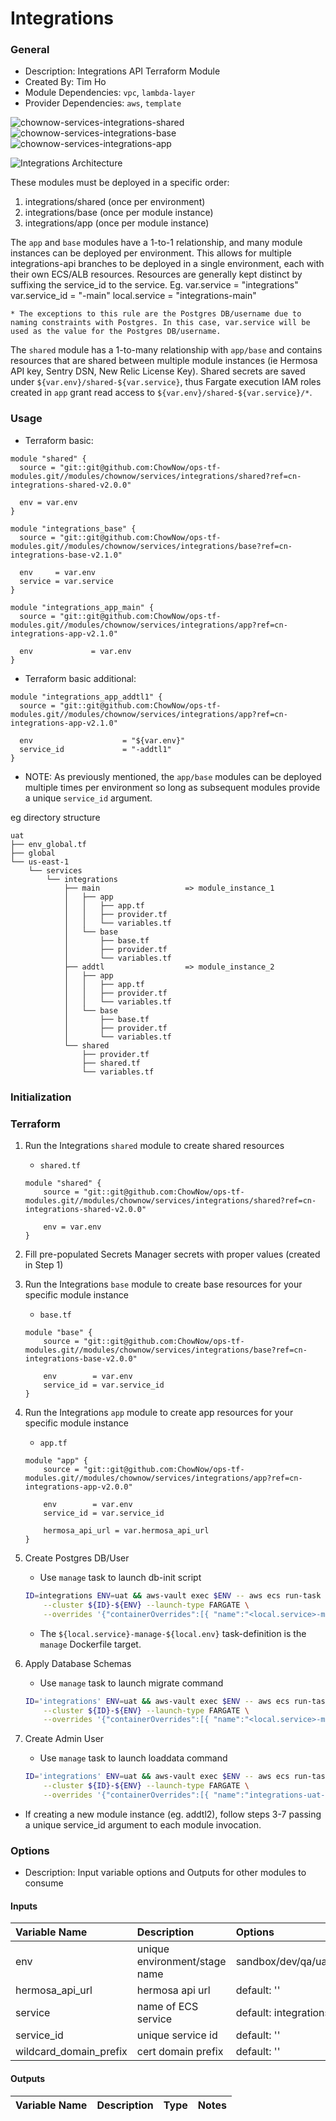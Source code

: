 # Integrations

### General

* Description: Integrations API Terraform Module
* Created By: Tim Ho
* Module Dependencies: `vpc`, `lambda-layer`
* Provider Dependencies: `aws`, `template`

![chownow-services-integrations-shared](https://github.com/ChowNow/ops-tf-modules/workflows/chownow-services-integrations-shared/badge.svg)
![chownow-services-integrations-base](https://github.com/ChowNow/ops-tf-modules/workflows/chownow-services-integrations-base/badge.svg)
![chownow-services-integrations-app](https://github.com/ChowNow/ops-tf-modules/workflows/chownow-services-integrations-app/badge.svg)

![Integrations Architecture](docs/integrations_diagram.png)

These modules must be deployed in a specific order:
1. integrations/shared (once per environment)
2. integrations/base   (once per module instance)
3. integrations/app    (once per module instance)

The `app` and `base` modules have a 1-to-1 relationship, and many module instances can be deployed per environment. This allows for multiple integrations-api branches to be deployed in a single environment, each with their own ECS/ALB resources. Resources are generally kept distinct by suffixing the service_id to the service.
Eg.
    var.service    = "integrations"
    var.service_id = "-main"
    local.service  = "integrations-main"

    * The exceptions to this rule are the Postgres DB/username due to naming constraints with Postgres. In this case, var.service will be used as the value for the Postgres DB/username.

The `shared` module has a 1-to-many relationship with `app/base` and contains resources that are shared between multiple module instances (ie Hermosa API key, Sentry DSN, New Relic License Key). Shared secrets are saved under `${var.env}/shared-${var.service}`, thus Fargate execution IAM roles created in `app` grant read access to `${var.env}/shared-${var.service}/*`.



### Usage

* Terraform basic:

```hcl
module "shared" {
  source = "git::git@github.com:ChowNow/ops-tf-modules.git//modules/chownow/services/integrations/shared?ref=cn-integrations-shared-v2.0.0"

  env = var.env
}

module "integrations_base" {
  source = "git::git@github.com:ChowNow/ops-tf-modules.git//modules/chownow/services/integrations/base?ref=cn-integrations-base-v2.1.0"

  env     = var.env
  service = var.service
}

module "integrations_app_main" {
  source = "git::git@github.com:ChowNow/ops-tf-modules.git//modules/chownow/services/integrations/app?ref=cn-integrations-app-v2.1.0"

  env             = var.env
}
```

* Terraform basic additional:

```hcl
module "integrations_app_addtl1" {
  source = "git::git@github.com:ChowNow/ops-tf-modules.git//modules/chownow/services/integrations/app?ref=cn-integrations-app-v2.1.0"

  env                    = "${var.env}"
  service_id             = "-addtl1"
}
```

* NOTE: As previously mentioned, the `app/base` modules can be deployed multiple times per environment so long as subsequent modules provide a unique `service_id` argument.

eg directory structure

```
uat
├── env_global.tf
├── global
└── us-east-1
    └── services
        └── integrations
            ├── main                   => module_instance_1
            │   ├── app
            │   │   ├── app.tf
            │   │   ├── provider.tf
            │   │   └── variables.tf
            │   └── base
            │       ├── base.tf
            │       ├── provider.tf
            │       └── variables.tf
            ├── addtl                  => module_instance_2
            │   ├── app
            │   │   ├── app.tf
            │   │   ├── provider.tf
            │   │   └── variables.tf
            │   └── base
            │       ├── base.tf
            │       ├── provider.tf
            │       └── variables.tf
            └── shared
                ├── provider.tf
                ├── shared.tf
                └── variables.tf
```


### Initialization

### Terraform


1. Run the Integrations `shared` module to create shared resources

    * `shared.tf`
    ```hcl
    module "shared" {
        source = "git::git@github.com:ChowNow/ops-tf-modules.git//modules/chownow/services/integrations/shared?ref=cn-integrations-shared-v2.0.0"

        env = var.env
    }
    ```

2. Fill pre-populated Secrets Manager secrets with proper values (created in Step 1)

3. Run the Integrations `base` module to create base resources for your specific module instance
    * `base.tf`
    ```hcl
    module "base" {
        source = "git::git@github.com:ChowNow/ops-tf-modules.git//modules/chownow/services/integrations/base?ref=cn-integrations-base-v2.0.0"

        env        = var.env
        service_id = var.service_id
    }
    ```

4. Run the Integrations `app` module to create app resources for your specific module instance
    * `app.tf`
    ```hcl
    module "app" {
        source = "git::git@github.com:ChowNow/ops-tf-modules.git//modules/chownow/services/integrations/app?ref=cn-integrations-app-v2.0.0"

        env        = var.env
        service_id = var.service_id

        hermosa_api_url = var.hermosa_api_url
    }
    ```
5. Create Postgres DB/User
    * Use `manage` task to launch db-init script
    ```bash
    ID=integrations ENV=uat && aws-vault exec $ENV -- aws ecs run-task --task-definition ${ID}-manage-${ENV} \
        --cluster ${ID}-${ENV} --launch-type FARGATE \
        --overrides '{"containerOverrides":[{ "name":"<local.service>-manage-<local.env>", "command":["bash", "/code/src/db-init.sh"] }]}' --network-configuration 'awsvpcConfiguration={subnets=[subnet-xxxxxxxxxxxxx]}'
    ```
    * The `${local.service}-manage-${local.env}` task-definition is the `manage` Dockerfile target.

6. Apply Database Schemas
    * Use `manage` task to launch migrate command
    ```bash
    ID='integrations' ENV=uat && aws-vault exec $ENV -- aws ecs run-task --task-definition ${ID}-manage-${ENV} \
        --cluster ${ID}-${ENV} --launch-type FARGATE \
        --overrides '{"containerOverrides":[{ "name":"<local.service>-manage-<local.env>", "command":["python", "manage.py", "migrate"] }]}' --network-configuration 'awsvpcConfiguration={subnets=[subnet-xxxxxxxxxxxxx]}'

7. Create Admin User
    * Use `manage` task to launch loaddata command
    ```bash
    ID='integrations' ENV=uat && aws-vault exec $ENV -- aws ecs run-task --task-definition ${ID}-manage-${ENV} \
        --cluster ${ID}-${ENV} --launch-type FARGATE \
        --overrides '{"containerOverrides":[{ "name":"integrations-uat-manage", "command":["python", "manage.py", "loaddata", "user.json"] }]}' --network-configuration 'awsvpcConfiguration={subnets=[subnet-xxxxxxxxxxxxx]}'
    ```

* If creating a new module instance (eg. addtl2), follow steps 3-7 passing a unique service_id argument to each module invocation.


### Options

* Description: Input variable options and Outputs for other modules to consume

#### Inputs

| Variable Name          | Description                   | Options                         |  Type  | Required? | Notes |
| :--------------------- | :---------------------------- | :------------------------------ | :----: | :-------: | :---- |
| env                    | unique environment/stage name | sandbox/dev/qa/uat/stg/prod/etc | string |    Yes    | N/A   |
| hermosa_api_url        | hermosa api url               | default: ''                     | string |    No     | N/A   |
| service                | name of ECS service           | default: integrations           | string |    No     | N/A   |
| service_id             | unique service id             | default: ''                     | string |    No     | N/A   |
| wildcard_domain_prefix | cert domain prefix            | default: ''                     | string |    No     | N/A   |

#### Outputs

| Variable Name | Description | Type  | Notes |
| :------------ | :---------- | :---: | :---- |
